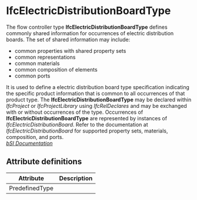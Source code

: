 IfcElectricDistributionBoardType
================================
The flow controller type **IfcElectricDistributionBoardType** defines commonly
shared information for occurrences of electric distribution boards. The set of
shared information may include:  
  
* common properties with shared property sets  
* common representations  
* common materials  
* common composition of elements  
* common ports  
  
It is used to define a electric distribution board type specification
indicating the specific product information that is common to all occurrences
of that product type. The **IfcElectricDistributionBoardType** may be declared
within _IfcProject_ or _IfcProjectLibrary_ using _IfcRelDeclares_ and may be
exchanged with or without occurrences of the type. Occurrences of
**IfcElectricDistributionBoardType** are represented by instances of
_IfcElectricDistributionBoard_. Refer to the documentation at
_IfcElectricDistributionBoard_ for supported property sets, materials,
composition, and ports.  
[ _bSI
Documentation_](https://standards.buildingsmart.org/IFC/DEV/IFC4_2/FINAL/HTML/schema/ifcelectricaldomain/lexical/ifcelectricdistributionboardtype.htm)


Attribute definitions
---------------------
| Attribute      | Description   |
|----------------|---------------|
| PredefinedType |               |


